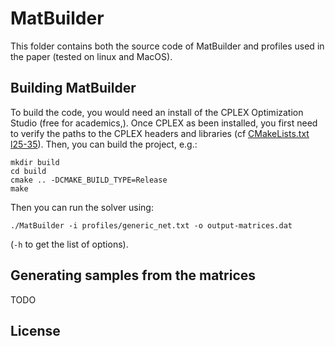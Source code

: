  # MatBuilder


 This folder contains both the source code of MatBuilder and profiles used in the paper (tested on linux and MacOS).


## Building MatBuilder

 To build the code, you would need an install of the CPLEX Optimization Studio (free for academics,). Once CPLEX as been installed,
 you first need to verify the paths to the CPLEX headers and libraries (cf [CMakeLists.txt l25-35](https://github.com/loispaulin/matbuilder/blob/6b8474f16bfc26d2c82fcaf6bf55e544db6706e1/CMakeLists.txt#L25-L35)).
 Then, you can build the project, e.g.:

```
mkdir build
cd build
cmake .. -DCMAKE_BUILD_TYPE=Release
make
```

Then you can run the solver using:

```
./MatBuilder -i profiles/generic_net.txt -o output-matrices.dat
```

(`-h` to get the list of options).


## Generating samples from the matrices

TODO

## License

